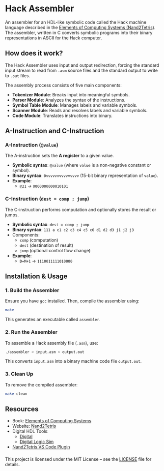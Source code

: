 # Hack Assembler

An assembler for an HDL-like symbolic code called the Hack machine language described in the [Elements of Computing Systems (Nand2Tetris)](https://mitpress.mit.edu/books/elements-computing-systems-second-edition). The assembler, written in C converts symbolic programs into their binary representations in ASCII for the Hack computer.

## How does it work?

The Hack Assembler uses input and output redirection, forcing the standard input stream to read from `.asm` source files and the standard output to write to `.out` files.

The assembly process consists of five main components:

- **Tokenizer Module**: Breaks input into meaningful symbols.
- **Parser Module**: Analyzes the syntax of the instructions.
- **Symbol Table Module**: Manages labels and variable symbols.
- **Scanner Module**: Reads and resolves labels and variable symbols.
- **Code Module**: Translates instructions into binary.

## A-Instruction and C-Instruction

### A-Instruction (`@value`)

The A-instruction sets the **A register** to a given value.

- **Symbolic syntax**: `@value` (where `value` is a non-negative constant or symbol).
- **Binary syntax**: `0vvvvvvvvvvvvvvv` (15-bit binary representation of `value`).
- **Example**:
  - `@21` → `0000000000010101`

### C-Instruction (`dest = comp ; jump`)

The C-instruction performs computation and optionally stores the result or jumps.

- **Symbolic syntax**: `dest = comp ; jump`
- **Binary syntax**: `111 a c1 c2 c3 c4 c5 c6 d1 d2 d3 j1 j2 j3`
- Components:
  - `comp` (computation)
  - `dest` (destination of result)
  - `jump` (optional control flow change)
- **Example**:
  - `D=M+1` → `1110011111010000`

## Installation & Usage

### 1. Build the Assembler

Ensure you have `gcc` installed. Then, compile the assembler using:

```sh
make
```

This generates an executable called `assembler`.

### 2. Run the Assembler

To assemble a Hack assembly file (`.asm`), use:

```sh
./assembler < input.asm > output.out
```

This converts `input.asm` into a binary machine code file `output.out`.

### 3. Clean Up

To remove the compiled assembler:

```sh
make clean
```

## Resources

- Book: [Elements of Computing Systems](https://mitpress.mit.edu/books/elements-computing-systems-second-edition)
- Website: [Nand2Tetris](https://www.nand2tetris.org/)
- Digital HDL Tools:
  - [Digital](https://github.com/hneemann/Digital)
  - [Digital Logic Sim](https://github.com/SebLague/Digital-Logic-Sim)
- [Nand2Tetris VS Code Plugin](https://marketplace.visualstudio.com/items?itemName=Throvn.nand2tetris)

###

This project is licensed under the MIT License – see the [LICENSE](https://github.com/PeterKwesiAnsah/hack-assembler/blob/main/LICENSE) file for details.
